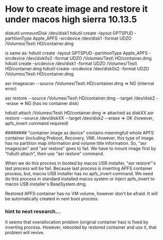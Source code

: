 How to create image and restore it under macos high sierra 10.13.5
===

diskutil unmountDisk /dev/disk1
hdiutil create -layout GPTSPUD -partitionType Apple_APFS -srcdevice /dev/disk1 -format UDZO /Volumes/Test\ HD/container.dmg

is same as:
hdiutil create -layout GPTSPUD -partitionType Apple_APFS -srcdevice /dev/disk0s2 -format UDZO /Volumes/Test\ HD/container.dmg
hdiutil create -srcdevice /dev/disk1 -format UDZO /Volumes/Test\ HD/container.dmg
hdiutil create -srcdevice /dev/disk0s2 -format UDZO /Volumes/Test\ HD/container.dmg

asr imagescan --source /Volumes/Test\ HD/container.dmg
=> NG (internal error)

asr restore --source /Volumes/Test\ HD/container.dmg --target /dev/disk2 --erase
=> NG (has no container disk)

hdiutil attach /Volumes/Test\ HD/container.dmg
=> attached as diskXX
asr restore --source /dev/diskXX --target /dev/disk2 --erase
=> OK (however, apfs_invert command required)

########
"container image as device" contains meeningfull whole APFS container (including Preboot, Recovery, VM).
However, this type of image has no partition map information and volume title information.
So, "asr imagescan" and "asr restore" goes to fail.
We have to mount image first by "hdiutil attach", then use "asr restore" command.

When we do this process in booted by macos USB installer, "asr restore"'s last process will be fail.
Because last process is inverting APFS container process, but, macos USB installer has no apfs_invert command.
We need do this process in standard installed macos system or inject apfs_invert to macos USB installer's BaseSystem.dmg.

Restored APFS container has no VM volume, however don't be afraid.
It will be automatically created in next boot process.

### hint to next research...

It seems that overallocation problem (original container has) is fixed by inverting process.
However, rebooted by restored container and use it, that problem will revive.
